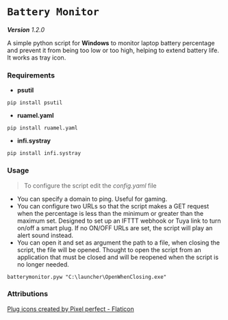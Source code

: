 # `Battery Monitor`

_**Version** 1.2.0_

A simple python script for **Windows** to monitor laptop battery percentage and prevent it from being too low or too high, helping to extend battery life. It works as tray icon.

### Requirements
- **psutil**
```console
pip install psutil
```
- **ruamel.yaml**
```console
pip install ruamel.yaml
```
- **infi.systray**
```console
pip install infi.systray
```

### Usage

> To configure the script edit the _config.yaml_ file

- You can specify a domain to ping. Useful for gaming.
- You can configure two URLs so that the script makes a GET request when the percentage is less than the minimum or greater than the maximum set.
Designed to set up an IFTTT webhook or Tuya link to turn on/off a smart plug.
If no ON/OFF URLs are set, the script will play an alert sound instead.
- You can open it and set as argument the path to a file, when closing the script, the file will be opened. Thought to open the script from an application that must be closed and will be reopened when the script is no longer needed.
```
batterymonitor.pyw "C:\launcher\OpenWhenClosing.exe"
```

### Attributions

[Plug icons created by Pixel perfect - Flaticon](https://www.flaticon.com/free-icons/plug)